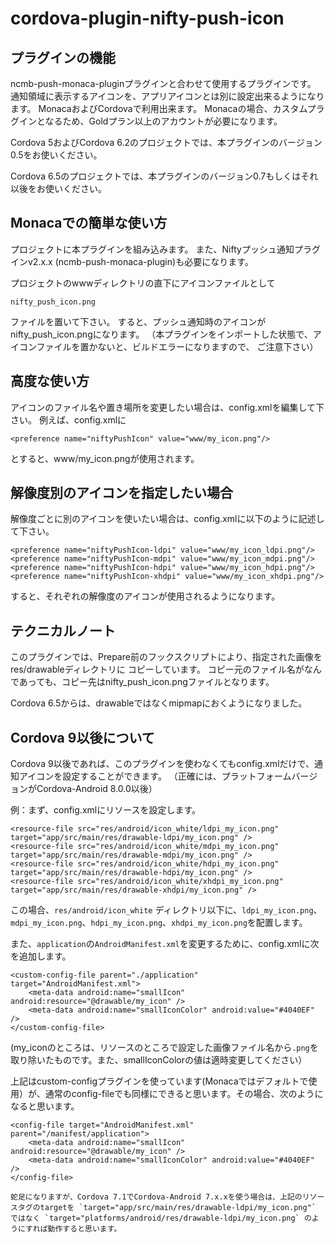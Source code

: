 # cordova-plugin-nifty-push-icon

## プラグインの機能

ncmb-push-monaca-pluginプラグインと合わせて使用するプラグインです。
通知領域に表示するアイコンを、アプリアイコンとは別に設定出来るようになります。
MonacaおよびCordovaで利用出来ます。
Monacaの場合、カスタムプラグインとなるため、Goldプラン以上のアカウントが必要になります。

Cordova 5およびCordova 6.2のプロジェクトでは、本プラグインのバージョン0.5をお使いください。

Cordova 6.5のプロジェクトでは、本プラグインのバージョン0.7もしくはそれ以後をお使いください。

## Monacaでの簡単な使い方

プロジェクトに本プラグインを組み込みます。
また、Niftyプッシュ通知プラグインv2.x.x (ncmb-push-monaca-plugin)も必要になります。

プロジェクトのwwwディレクトリの直下にアイコンファイルとして

    nifty_push_icon.png

ファイルを置いて下さい。
すると、プッシュ通知時のアイコンがnifty_push_icon.pngになります。
（本プラグインをインポートした状態で、アイコンファイルを置かないと、ビルドエラーになりますので、
ご注意下さい）


## 高度な使い方

アイコンのファイル名や置き場所を変更したい場合は、config.xmlを編集して下さい。
例えば、config.xmlに

    <preference name="niftyPushIcon" value="www/my_icon.png"/>

とすると、www/my_icon.pngが使用されます。

## 解像度別のアイコンを指定したい場合

解像度ごとに別のアイコンを使いたい場合は、config.xmlに以下のように記述して下さい。

    <preference name="niftyPushIcon-ldpi" value="www/my_icon_ldpi.png"/>
    <preference name="niftyPushIcon-mdpi" value="www/my_icon_mdpi.png"/>
    <preference name="niftyPushIcon-hdpi" value="www/my_icon_hdpi.png"/>
    <preference name="niftyPushIcon-xhdpi" value="www/my_icon_xhdpi.png"/>

すると、それぞれの解像度のアイコンが使用されるようになります。

## テクニカルノート

このプラグインでは、Prepare前のフックスクリプトにより、指定された画像をres/drawableディレクトリに
コピーしています。
コピー元のファイル名がなんであっても、コピー先はnifty_push_icon.pngファイルとなります。

Cordova 6.5からは、drawableではなくmipmapにおくようになりました。

## Cordova 9以後について

Cordova 9以後であれば、このプラグインを使わなくてもconfig.xmlだけで、通知アイコンを設定することができます。
（正確には、プラットフォームバージョンがCordova-Android 8.0.0以後）

例：まず、config.xmlにリソースを設定します。

```
<resource-file src="res/android/icon_white/ldpi_my_icon.png" target="app/src/main/res/drawable-ldpi/my_icon.png" />
<resource-file src="res/android/icon_white/mdpi_my_icon.png" target="app/src/main/res/drawable-mdpi/my_icon.png" />
<resource-file src="res/android/icon_white/hdpi_my_icon.png" target="app/src/main/res/drawable-hdpi/my_icon.png" />
<resource-file src="res/android/icon_white/xhdpi_my_icon.png" target="app/src/main/res/drawable-xhdpi/my_icon.png" />
```

この場合、`res/android/icon_white` ディレクトリ以下に、`ldpi_my_icon.png`、`mdpi_my_icon.png`、`hdpi_my_icon.png`、`xhdpi_my_icon.png`を配置します。

また、`application`の`AndroidManifest.xml`を変更するために、config.xmlに次を追加します。

```
<custom-config-file parent="./application" target="AndroidManifest.xml">
    <meta-data android:name="smallIcon" android:resource="@drawable/my_icon" />
    <meta-data android:name="smallIconColor" android:value="#4040EF" />
</custom-config-file>
```
(my_iconのところは、リソースのところで設定した画像ファイル名から`.png`を取り除いたものです。また、smallIconColorの値は適時変更してください）

上記はcustom-configプラグインを使っています(Monacaではデフォルトで使用）が、通常のconfig-fileでも同様にできると思います。その場合、次のようになると思います。

```
<config-file target="AndroidManifest.xml" parent="/manifest/application">
    <meta-data android:name="smallIcon" android:resource="@drawable/my_icon" />
    <meta-data android:name="smallIconColor" android:value="#4040EF" />
</config-file>

蛇足になりますが、Cordova 7.1でCordova-Android 7.x.xを使う場合は、上記のリソースタグのtargetを `target="app/src/main/res/drawable-ldpi/my_icon.png"` ではなく `target="platforms/android/res/drawable-ldpi/my_icon.png` のようにすれば動作すると思います。 
